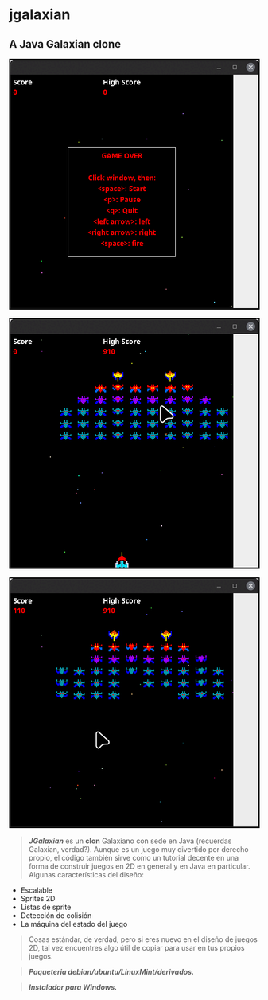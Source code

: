 # jgalaxian
## A Java Galaxian clone

![Screenshots jGalaxin 1 ](https://github.com/javiermisol/jgalaxian/blob/main/jGalaxian_001.png)

![Screenshots jGalaxin 2 ](https://github.com/javiermisol/jgalaxian/blob/main/jGalaxian_002.png)

![Screenshots jGalaxin 3 ](https://github.com/javiermisol/jgalaxian/blob/main/jGalaxian_003.png)


>***JGalaxian*** es un **clon** Galaxiano con sede en Java (recuerdas Galaxian, verdad?). Aunque es un juego muy divertido por derecho propio, el código también sirve como un tutorial decente en una forma de construir juegos en 2D en general y en Java en particular. Algunas características del diseño:

-    Escalable
-    Sprites 2D
-    Listas de sprite
-    Detección de colisión
-    La máquina del estado del juego

>Cosas estándar, de verdad, pero si eres nuevo en el diseño de juegos 2D, tal vez encuentres algo útil de copiar para usar en tus propios juegos.

>***Paqueteria debian/ubuntu/LinuxMint/derivados.***

>***Instalador para Windows.***

